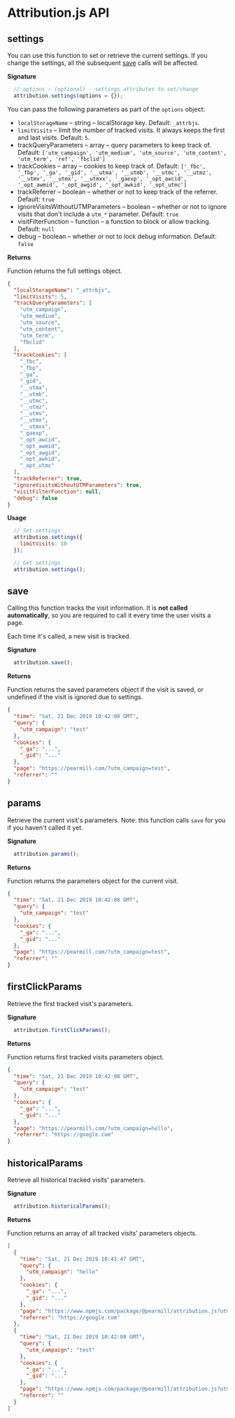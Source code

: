 # Attribution.js API

## settings
You can use this function to set or retrieve the current settings. If you change the settings, all the subsequent [save](https://github.com/pearmill/attribution.js/blob/master/API.md#analyticsjs) calls will be affected.

**Signature**
```javascript
  // options – (optional) - settings attributes to set/change
  attribution.settings(options = {});
```

You can pass the following parameters as part of the `options` object:

* `localStorageName` – string – localStorage key. Default: `_attrbjs`.
* `limitVisits` – limit the number of tracked visits. It always keeps the first and last visits. Default: `5`.
* trackQueryParameters – array – query parameters to keep track of. Default: `['utm_campaign', 'utm_medium', 'utm_source', 'utm_content', 'utm_term', 'ref', 'fbclid']`
* trackCookies – array – cookies to keep track of. Default: `['_fbc', '_fbp', '_ga', '_gid', '__utma', '__utmb', '__utmc', '__utmz', '__utmv', '__utmx', '__utmxx', '_gaexp', '_opt_awcid', '_opt_awmid', '_opt_awgid', '_opt_awkid', '_opt_utmc']`
* trackReferrer – boolean – whether or not to keep track of the referrer. Default: `true`
* ignoreVisitsWithoutUTMParameters – boolean – whether or not to ignore visits that don't include a `utm_*` parameter. Default: `true`
* visitFilterFunction – function – a function to block or allow tracking. Default: `null`
* debug – boolean – whether or not to lock debug information. Default: `false`

**Returns**

Function returns the full settings object.

```json
{
  "localStorageName": "_attrbjs",
  "limitVisits": 5,
  "trackQueryParameters": [
    "utm_campaign",
    "utm_medium",
    "utm_source",
    "utm_content",
    "utm_term",
    "fbclid"
  ],
  "trackCookies": [
    "_fbc",
    "_fbp",
    "_ga",
    "_gid",
    "__utma",
    "__utmb",
    "__utmc",
    "__utmz",
    "__utmv",
    "__utmx",
    "__utmxx",
    "_gaexp",
    "_opt_awcid",
    "_opt_awmid",
    "_opt_awgid",
    "_opt_awkid",
    "_opt_utmc"
  ],
  "trackReferrer": true,
  "ignoreVisitsWithoutUTMParameters": true,
  "visitFilterFunction": null,
  "debug": false
}
```

**Usage**
```javascript
  // Set settings
  attribution.settings({
    limitVisits: 10
  });

  // Get settings
  attribution.settings();
```

## save

Calling this function tracks the visit information. It is **not called automatically**, so you are required to call it every time the user visits a page.

Each time it's called, a new visit is tracked.

**Signature**
```javascript
  attribution.save();
```

**Returns**

Function returns the saved parameters object if the visit is saved, or undefined if the visit is ignored due to settings.

```json
{
  "time": "Sat, 21 Dec 2019 10:42:08 GMT",
  "query": {
    "utm_campaign": "test"
  },
  "cookies": {
    "_ga": "...",
    "_gid": "..."
  },
  "page": "https://pearmill.com/?utm_campaign=test",
  "referrer": ""
}
```

## params

Retrieve the current visit's parameters. Note: this function calls `save` for you if you haven't called it yet.

**Signature**
```javascript
  attribution.params();
```

**Returns**

Function returns the parameters object for the current visit.

```json
{
  "time": "Sat, 21 Dec 2019 10:42:08 GMT",
  "query": {
    "utm_campaign": "test"
  },
  "cookies": {
    "_ga": "...",
    "_gid": "..."
  },
  "page": "https://pearmill.com/?utm_campaign=test",
  "referrer": ""
}
```

## firstClickParams

Retrieve the first tracked visit's parameters.

**Signature**
```javascript
  attribution.firstClickParams();
```

**Returns**

Function returns first tracked visits parameters object.

```json
{
  "time": "Sat, 21 Dec 2019 10:42:08 GMT",
  "query": {
    "utm_campaign": "test"
  },
  "cookies": {
    "_ga": "...",
    "_gid": "..."
  },
  "page": "https://pearmill.com/?utm_campaign=hello",
  "referrer": "https://google.com"
}
```

## historicalParams

Retrieve all historical tracked visits' parameters.

**Signature**
```javascript
  attribution.historicalParams();
```
**Returns**

Function returns an array of all tracked visits' parameters objects.

```json
[
  {
    "time": "Sat, 21 Dec 2019 10:41:47 GMT",
    "query": {
      "utm_campaign": "hello"
    },
    "cookies": {
      "_ga": "...",
      "_gid": "..."
    },
    "page": "https://www.npmjs.com/package/@pearmill/attribution.js?utm_campaign=hello",
    "referrer": "https://google.com"
  },
  {
    "time": "Sat, 21 Dec 2019 10:42:08 GMT",
    "query": {
      "utm_campaign": "test"
    },
    "cookies": {
      "_ga": "...",
      "_gid": "..."
    },
    "page": "https://www.npmjs.com/package/@pearmill/attribution.js?utm_campaign=test",
    "referrer": ""
  }
]
```
